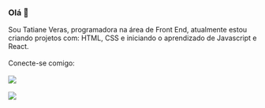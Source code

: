 ### Olá 👋

Sou Tatiane Veras, programadora na área de Front End, atualmente estou criando projetos com: HTML, CSS e iniciando o aprendizado de Javascript e React.
<br>
<br>
Conecte-se comigo:
<br>
<br>
<a href="https://www.linkedin.com/in/tati-veras"><img src="https://img.shields.io/badge/LinkedIn-0077B5?style=for-the-badge&logo=linkedin&logoColor=white"/></a>
<br>
<br>
<a href="https://www.instagram.com/tati_aneveras/"><img src="https://img.shields.io/badge/Instagram-E4405F?style=for-the-badge&logo=instagram&logoColor=white"/></a>
